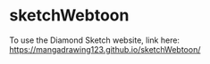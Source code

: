 # sketchWebtoon
To use the Diamond Sketch website, link here: https://mangadrawing123.github.io/sketchWebtoon/
